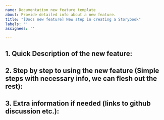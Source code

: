 ```yaml
---
name: Documentation new feature template
about: Provide detailed info about a new feature.
title: "[Docs new feature] New step in creating a Storybook"
labels: ''
assignees: ''

---
```


## 1. Quick Description of the new feature:

## 2. Step by step to using the new feature (Simple steps with necessary info, we can flesh out the rest):

## 3. Extra information if needed (links to github discussion etc.):